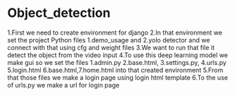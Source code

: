# Object_detection
1.First we need to create environment for django
2.In that environment we set the project Python files 1.demo_usage and 2.yolo detector and we connect with that using cfg and weight files
3.We want to run that file it detect the object from the video input
4.To use this deep learning model we make gui so we set the files 1.admin.py 2.base.html, 3.settings.py, 4.urls.py 5.login.html 6.base.html,7.home.html into that created environment
5.From that those files we make a login page using login html template
6.To the use of urls.py we make a url for login page

